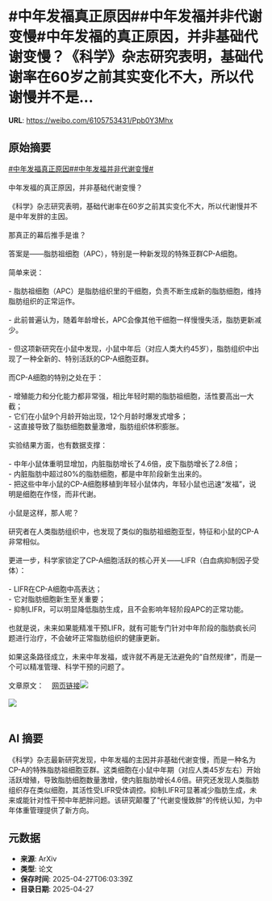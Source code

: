 # #中年发福真正原因##中年发福并非代谢变慢#中年发福的真正原因，并非基础代谢变慢？《科学》杂志研究表明，基础代谢率在60岁之前其实变化不大，所以代谢慢并不是...

**URL**: https://weibo.com/6105753431/Ppb0Y3Mhx

## 原始摘要

<a href="https://m.weibo.cn/search?containerid=231522type%3D1%26t%3D10%26q%3D%23%E4%B8%AD%E5%B9%B4%E5%8F%91%E7%A6%8F%E7%9C%9F%E6%AD%A3%E5%8E%9F%E5%9B%A0%23&amp;extparam=%23%E4%B8%AD%E5%B9%B4%E5%8F%91%E7%A6%8F%E7%9C%9F%E6%AD%A3%E5%8E%9F%E5%9B%A0%23" data-hide=""><span class="surl-text">#中年发福真正原因#</span></a><a href="https://m.weibo.cn/search?containerid=231522type%3D1%26t%3D10%26q%3D%23%E4%B8%AD%E5%B9%B4%E5%8F%91%E7%A6%8F%E5%B9%B6%E9%9D%9E%E4%BB%A3%E8%B0%A2%E5%8F%98%E6%85%A2%23&amp;extparam=%23%E4%B8%AD%E5%B9%B4%E5%8F%91%E7%A6%8F%E5%B9%B6%E9%9D%9E%E4%BB%A3%E8%B0%A2%E5%8F%98%E6%85%A2%23" data-hide=""><span class="surl-text">#中年发福并非代谢变慢#</span></a><br><br>中年发福的真正原因，并非基础代谢变慢？<br><br>《科学》杂志研究表明，基础代谢率在60岁之前其实变化不大，所以代谢慢并不是中年发胖的主因。<br><br>那真正的幕后推手是谁？  <br><br>答案是——脂肪祖细胞（APC），特别是一种新发现的特殊亚群CP-A细胞。<br><br>简单来说：<br><br>- 脂肪祖细胞（APC）是脂肪组织里的干细胞，负责不断生成新的脂肪细胞，维持脂肪组织的正常运作。<br>    <br>- 此前普遍认为，随着年龄增长，APC会像其他干细胞一样慢慢失活，脂肪更新减少。<br>    <br>- 但这项新研究在小鼠中发现，小鼠中年后（对应人类大约45岁），脂肪组织中出现了一种全新的、特别活跃的CP-A细胞亚群。<br><br>而CP-A细胞的特别之处在于：<br><br>- 增殖能力和分化能力都非常强，相比年轻时期的脂肪祖细胞，活性要高出一大截；<br>- 它们在小鼠9个月龄开始出现，12个月龄时爆发式增多；<br>- 这直接导致了脂肪细胞数量激增，脂肪组织体积膨胀。<br><br>实验结果方面，也有数据支撑：<br><br>- 中年小鼠体重明显增加，内脏脂肪增长了4.6倍，皮下脂肪增长了2.8倍；<br>- 内脏脂肪中超过80%的脂肪细胞，都是中年阶段新生出来的。<br>- 把这些中年小鼠的CP-A细胞移植到年轻小鼠体内，年轻小鼠也迅速“发福”，说明是细胞在作怪，而非代谢。<br><br>小鼠是这样，那人呢？<br><br>研究者在人类脂肪组织中，也发现了类似的脂肪祖细胞亚型，特征和小鼠的CP-A非常相似。<br><br>更进一步，科学家锁定了CP-A细胞活跃的核心开关——LIFR（白血病抑制因子受体）：<br><br>- LIFR在CP-A细胞中高表达；<br>- 它对脂肪细胞新生至关重要；<br>- 抑制LIFR，可以明显降低脂肪生成，且不会影响年轻阶段APC的正常功能。<br><br>也就是说，未来如果能精准干预LIFR，就有可能专门针对中年阶段的脂肪疯长问题进行治疗，不会破坏正常脂肪组织的健康更新。<br><br>如果这条路径成立，未来中年发福，或许就不再是无法避免的“自然规律”，而是一个可以精准管理、科学干预的问题了。<br><br>文章原文：<a href="https://weibo.cn/sinaurl?u=https%3A%2F%2Fwww.science.org%2Fdoi%2F10.1126%2Fscience.adj0430" data-hide=""><span class="url-icon"><img style="width: 1rem;height: 1rem" src="https://h5.sinaimg.cn/upload/2015/09/25/3/timeline_card_small_web_default.png" referrerpolicy="no-referrer"></span><span class="surl-text">网页链接</span></a><img style="" src="https://tvax4.sinaimg.cn/large/006Fd7o3gy1i0v7jt8u1aj30ng0q4qhu.jpg" referrerpolicy="no-referrer"><br><br><img style="" src="https://tvax2.sinaimg.cn/large/006Fd7o3gy1i0v7jug6m3j30zk0i1dp3.jpg" referrerpolicy="no-referrer"><br><br>

## AI 摘要

《科学》杂志最新研究发现，中年发福的主因并非基础代谢变慢，而是一种名为CP-A的特殊脂肪祖细胞亚群。这类细胞在小鼠中年期（对应人类45岁左右）开始活跃增殖，导致脂肪细胞数量激增，使内脏脂肪增长4.6倍。研究还发现人类脂肪组织存在类似细胞，其活性受LIFR受体调控。抑制LIFR可显著减少脂肪生成，未来或能针对性干预中年肥胖问题。该研究颠覆了"代谢变慢致胖"的传统认知，为中年体重管理提供了新方向。

## 元数据

- **来源**: ArXiv
- **类型**: 论文
- **保存时间**: 2025-04-27T06:03:39Z
- **目录日期**: 2025-04-27
